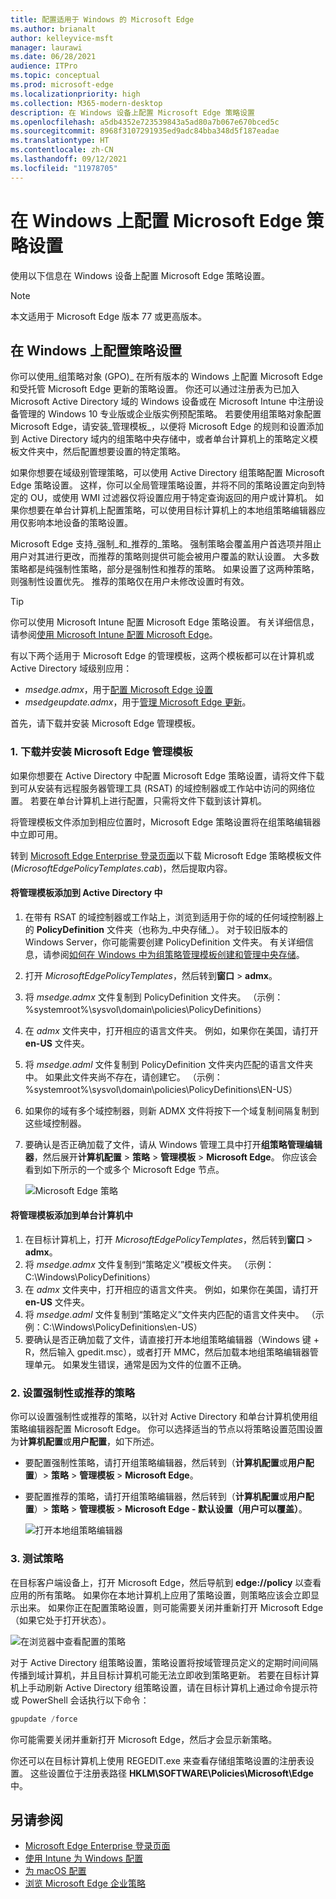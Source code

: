 ```yaml
---
title: 配置适用于 Windows 的 Microsoft Edge
ms.author: brianalt
author: kelleyvice-msft
manager: laurawi
ms.date: 06/28/2021
audience: ITPro
ms.topic: conceptual
ms.prod: microsoft-edge
ms.localizationpriority: high
ms.collection: M365-modern-desktop
description: 在 Windows 设备上配置 Microsoft Edge 策略设置
ms.openlocfilehash: a5db4352e723539843a5ad80a7b067e670bced5c
ms.sourcegitcommit: 8968f3107291935ed9adc84bba348d5f187eadae
ms.translationtype: HT
ms.contentlocale: zh-CN
ms.lasthandoff: 09/12/2021
ms.locfileid: "11978705"
---
```

# <a name="configure-microsoft-edge-policy-settings-on-windows"></a>在 Windows 上配置 Microsoft Edge 策略设置

使用以下信息在 Windows 设备上配置 Microsoft Edge 策略设置。

> [!NOTE]
> 本文适用于 Microsoft Edge 版本 77 或更高版本。

## <a name="configure-policy-settings-on-windows"></a>在 Windows 上配置策略设置

你可以使用_组策略对象 (GPO)_ 在所有版本的 Windows 上配置 Microsoft Edge 和受托管 Microsoft Edge 更新的策略设置。 你还可以通过注册表为已加入 Microsoft Active Directory 域的 Windows 设备或在 Microsoft Intune 中注册设备管理的 Windows 10 专业版或企业版实例预配策略。 若要使用组策略对象配置 Microsoft Edge，请安装_管理模板_，以便将 Microsoft Edge 的规则和设置添加到 Active Directory 域内的组策略中央存储中，或者单台计算机上的策略定义模板文件夹中，然后配置想要设置的特定策略。

如果你想要在域级别管理策略，可以使用 Active Directory 组策略配置 Microsoft Edge 策略设置。 这样，你可以全局管理策略设置，并将不同的策略设置定向到特定的 OU，或使用 WMI 过滤器仅将设置应用于特定查询返回的用户或计算机。 如果你想要在单台计算机上配置策略，可以使用目标计算机上的本地组策略编辑器应用仅影响本地设备的策略设置。

Microsoft Edge 支持_强制_和_推荐的_策略。 强制策略会覆盖用户首选项并阻止用户对其进行更改，而推荐的策略则提供可能会被用户覆盖的默认设置。 大多数策略都是纯强制性策略，部分是强制性和推荐的策略。 如果设置了这两种策略，则强制性设置优先。 推荐的策略仅在用户未修改设置时有效。

>[!TIP]
> 你可以使用 Microsoft Intune 配置 Microsoft Edge 策略设置。 有关详细信息，请参阅[使用 Microsoft Intune 配置 Microsoft Edge](configure-edge-with-intune.md)。

有以下两个适用于 Microsoft Edge 的管理模板，这两个模板都可以在计算机或 Active Directory 域级别应用：

- *msedge.admx*，用于[配置 Microsoft Edge 设置](microsoft-edge-policies.md)
- *msedgeupdate.admx*，用于[管理 Microsoft Edge 更新](microsoft-edge-update-policies.md)。

首先，请下载并安装 Microsoft Edge 管理模板。

### <a name="1-download-and-install-the-microsoft-edge-administrative-template"></a>1. 下载并安装 Microsoft Edge 管理模板

如果你想要在 Active Directory 中配置 Microsoft Edge 策略设置，请将文件下载到可从安装有远程服务器管理工具 (RSAT) 的域控制器或工作站中访问的网络位置。 若要在单台计算机上进行配置，只需将文件下载到该计算机。

将管理模板文件添加到相应位置时，Microsoft Edge 策略设置将在组策略编辑器中立即可用。

转到 [Microsoft Edge Enterprise 登录页面](https://aka.ms/EdgeEnterprise)以下载 Microsoft Edge 策略模板文件 (*MicrosoftEdgePolicyTemplates.cab*)，然后提取内容。

#### <a name="add-the-administrative-template-to-active-directory"></a>将管理模板添加到 Active Directory 中

1. 在带有 RSAT 的域控制器或工作站上，浏览到适用于你的域的任何域控制器上的 **PolicyDefinition** 文件夹（也称为_中央存储_）。 对于较旧版本的 Windows Server，你可能需要创建 PolicyDefinition 文件夹。 有关详细信息，请参阅[如何在 Windows 中为组策略管理模板创建和管理中央存储](https://support.microsoft.com/help/3087759/how-to-create-and-manage-the-central-store-for-group-policy-administra)。
2. 打开 *MicrosoftEdgePolicyTemplates*，然后转到**窗口** > **admx**。
3. 将 *msedge.admx* 文件复制到 PolicyDefinition 文件夹。 （示例：%systemroot%\sysvol\domain\policies\PolicyDefinitions）
4. 在 *admx* 文件夹中，打开相应的语言文件夹。 例如，如果你在美国，请打开 **en-US** 文件夹。
5. 将 *msedge.adml* 文件复制到 PolicyDefinition 文件夹内匹配的语言文件夹中。 如果此文件夹尚不存在，请创建它。 （示例：%systemroot%\sysvol\domain\policies\PolicyDefinitions\EN-US）
6. 如果你的域有多个域控制器，则新 ADMX 文件将按下一个域复制间隔复制到这些域控制器。
7. 要确认是否正确加载了文件，请从 Windows 管理工具中打开**组策略管理编辑器**，然后展开**计算机配置** > **策略** > **管理模板** > **Microsoft Edge**。 你应该会看到如下所示的一个或多个 Microsoft Edge 节点。

    ![Microsoft Edge 策略](./media/configure-microsoft-edge/edge-gpo-policies.png)

#### <a name="add-the-administrative-template-to-an-individual-computer"></a>将管理模板添加到单台计算机中

1. 在目标计算机上，打开 *MicrosoftEdgePolicyTemplates*，然后转到**窗口** > **admx**。
2. 将 *msedge.admx* 文件复制到“策略定义”模板文件夹。 （示例：C:\Windows\PolicyDefinitions）
3. 在 *admx* 文件夹中，打开相应的语言文件夹。 例如，如果你在美国，请打开 **en-US** 文件夹。
4. 将 *msedge.adml* 文件复制到“策略定义”文件夹内匹配的语言文件夹中。 （示例：C:\Windows\PolicyDefinitions\en-US）
5. 要确认是否正确加载了文件，请直接打开本地组策略编辑器（Windows 键 + R，然后输入 gpedit.msc），或者打开 MMC，然后加载本地组策略编辑器管理单元。 如果发生错误，通常是因为文件的位置不正确。

### <a name="2-set-mandatory-or-recommended-policies"></a>2. 设置强制性或推荐的策略

你可以设置强制性或推荐的策略，以针对 Active Directory 和单台计算机使用组策略编辑器配置 Microsoft Edge。 你可以选择适当的节点以将策略设置范围设置为**计算机配置**或**用户配置**，如下所述。

- 要配置强制性策略，请打开组策略编辑器，然后转到（**计算机配置**或**用户配置**）> **策略** > **管理模板** > **Microsoft Edge**。
- 要配置推荐的策略，请打开组策略编辑器，然后转到（**计算机配置**或**用户配置**）> **策略** > **管理模板** > **Microsoft Edge - 默认设置（用户可以覆盖）**。

  ![打开本地组策略编辑器](./media/configure-microsoft-edge/edge-ad-policy.png)

### <a name="3-test-your-policies"></a>3. 测试策略

在目标客户端设备上，打开 Microsoft Edge，然后导航到 **edge://policy** 以查看应用的所有策略。 如果你在本地计算机上应用了策略设置，则策略应该会立即显示出来。 如果你正在配置策略设置，则可能需要关闭并重新打开 Microsoft Edge（如果它处于打开状态）。

![在浏览器中查看配置的策略](./media/configure-microsoft-edge/edge-gpEdit.png)

对于 Active Directory 组策略设置，策略设置将按域管理员定义的定期时间间隔传播到域计算机，并且目标计算机可能无法立即收到策略更新。 若要在目标计算机上手动刷新 Active Directory 组策略设置，请在目标计算机上通过命令提示符或 PowerShell 会话执行以下命令：

``` powershell
gpupdate /force
```

你可能需要关闭并重新打开 Microsoft Edge，然后才会显示新策略。

你还可以在目标计算机上使用 REGEDIT.exe 来查看存储组策略设置的注册表设置。 这些设置位于注册表路径 **HKLM\SOFTWARE\Policies\Microsoft\Edge** 中。

## <a name="see-also"></a>另请参阅

- [Microsoft Edge Enterprise 登录页面](https://aka.ms/EdgeEnterprise)
- [使用 Intune 为 Windows 配置](configure-edge-with-intune.md)
- [为 macOS 配置](configure-microsoft-edge-on-mac.md)
- [浏览 Microsoft Edge 企业策略](microsoft-edge-policies.md)


